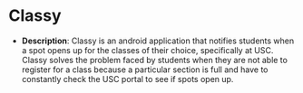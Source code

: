 # Classy 

- **Description**: Classy is an android application that notifies students when a spot opens up for the classes of their choice, specifically at USC. Classy solves the problem faced by students when they are not able to register for a class because a particular section is full and have to constantly check the USC portal to see if spots open up. 
